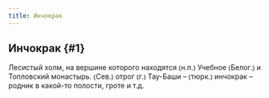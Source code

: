 ```yaml
---
title: Инчокрак
---
```

## Инчокрак {#1}

Лесистый холм, на вершине которого находятся ⦅н.п.⦆ Учебное ⦅Белог.⦆ и Топловский монастырь. ⦅Сев.⦆ отрог ⦅г.⦆ Тау-Баши – ⦅тюрк.⦆ инчокрак – родник в какой-то полости, гроте и т.д.
